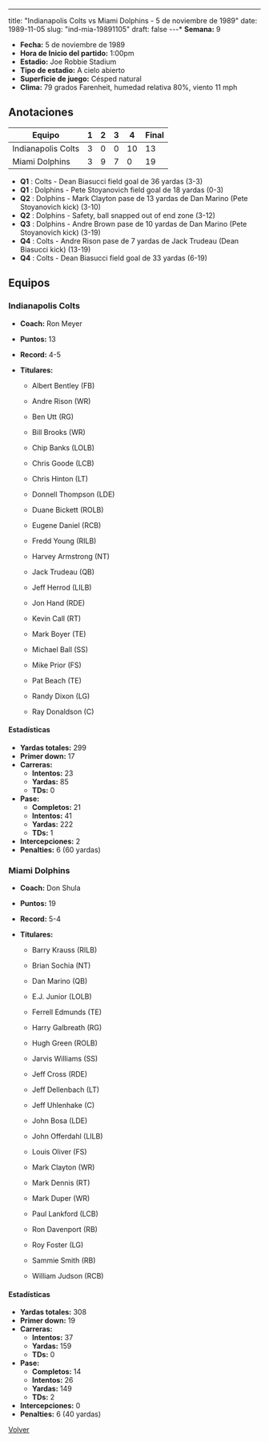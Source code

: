---
title: "Indianapolis Colts vs Miami Dolphins - 5 de noviembre de 1989"
date: 1989-11-05
slug: "ind-mia-19891105"
draft: false
---* **Semana:** 9
* **Fecha:** 5 de noviembre de 1989
* **Hora de Inicio del partido:** 1:00pm
* **Estadio:** Joe Robbie Stadium
* **Tipo de estadio:** A cielo abierto
* **Superficie de juego:** Césped natural
* **Clima:** 79 grados Farenheit, humedad relativa 80%, viento 11 mph




## Anotaciones
| Equipo | 1 | 2 | 3 | 4 | Final |
|--------|---|---|---|---|-------|
| Indianapolis Colts  | 3 | 0 | 0 | 10  | 13 |
| Miami Dolphins  | 3 | 9 | 7 | 0  | 19 |
* **Q1** : Colts - Dean Biasucci field goal de 36 yardas (3-3)
* **Q1** : Dolphins - Pete Stoyanovich field goal de 18 yardas (0-3)
* **Q2** : Dolphins - Mark Clayton pase de 13 yardas de Dan Marino (Pete Stoyanovich kick) (3-10)
* **Q2** : Dolphins - Safety, ball snapped out of end zone (3-12)
* **Q3** : Dolphins - Andre Brown pase de 10 yardas de Dan Marino (Pete Stoyanovich kick) (3-19)
* **Q4** : Colts - Andre Rison pase de 7 yardas de Jack Trudeau (Dean Biasucci kick) (13-19)
* **Q4** : Colts - Dean Biasucci field goal de 33 yardas (6-19)


## Equipos


### Indianapolis Colts
* **Coach:** Ron Meyer
* **Puntos:** 13
* **Record:** 4-5
* **Titulares:** 

  * Albert Bentley (FB) 

  * Andre Rison (WR) 

  * Ben Utt (RG) 

  * Bill Brooks (WR) 

  * Chip Banks (LOLB) 

  * Chris Goode (LCB) 

  * Chris Hinton (LT) 

  * Donnell Thompson (LDE) 

  * Duane Bickett (ROLB) 

  * Eugene Daniel (RCB) 

  * Fredd Young (RILB) 

  * Harvey Armstrong (NT) 

  * Jack Trudeau (QB) 

  * Jeff Herrod (LILB) 

  * Jon Hand (RDE) 

  * Kevin Call (RT) 

  * Mark Boyer (TE) 

  * Michael Ball (SS) 

  * Mike Prior (FS) 

  * Pat Beach (TE) 

  * Randy Dixon (LG) 

  * Ray Donaldson (C) 

#### Estadísticas
* **Yardas totales:** 299
* **Primer down:** 17
* **Carreras:**
  * **Intentos:** 23
  * **Yardas:** 85
  * **TDs:** 0
* **Pase:**
  * **Completos:** 21
  * **Intentos:** 41
  * **Yardas:** 222
  * **TDs:** 1
* **Intercepciones:** 2
* **Penalties:** 6 (60 yardas)

### Miami Dolphins
* **Coach:** Don Shula
* **Puntos:** 19
* **Record:** 5-4
* **Titulares:** 

  * Barry Krauss (RILB) 

  * Brian Sochia (NT) 

  * Dan Marino (QB) 

  * E.J. Junior (LOLB) 

  * Ferrell Edmunds (TE) 

  * Harry Galbreath (RG) 

  * Hugh Green (ROLB) 

  * Jarvis Williams (SS) 

  * Jeff Cross (RDE) 

  * Jeff Dellenbach (LT) 

  * Jeff Uhlenhake (C) 

  * John Bosa (LDE) 

  * John Offerdahl (LILB) 

  * Louis Oliver (FS) 

  * Mark Clayton (WR) 

  * Mark Dennis (RT) 

  * Mark Duper (WR) 

  * Paul Lankford (LCB) 

  * Ron Davenport (RB) 

  * Roy Foster (LG) 

  * Sammie Smith (RB) 

  * William Judson (RCB) 

#### Estadísticas
* **Yardas totales:** 308
* **Primer down:** 19
* **Carreras:**
  * **Intentos:** 37
  * **Yardas:** 159
  * **TDs:** 0
* **Pase:**
  * **Completos:** 14
  * **Intentos:** 26
  * **Yardas:** 149
  * **TDs:** 2
* **Intercepciones:** 0
* **Penalties:** 6 (40 yardas)


[Volver](/historia/1989)
